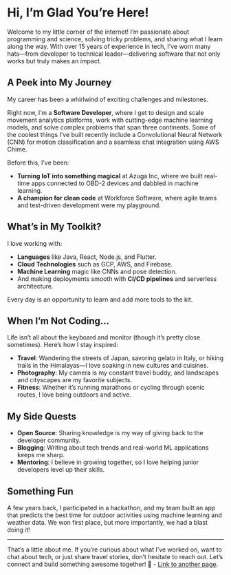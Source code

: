 # Hi, I’m Glad You’re Here!  

Welcome to my little corner of the internet! I’m passionate about programming and science, solving tricky problems, and sharing what I learn along the way. With over 15 years of experience in tech, I’ve worn many hats—from developer to technical leader—delivering software that not only works but truly makes an impact.

## **A Peek into My Journey**  

My career has been a whirlwind of exciting challenges and  milestones. 

Right now, I’m a **Software Developer**, where I get to design and scale movement analytics platforms, work with cutting-edge machine learning models, and solve complex problems that span three continents. Some of the coolest things I’ve built recently include a Convolutional Neural Network (CNN) for motion classification and a seamless chat integration using AWS Chime.  

Before this, I’ve been:
- **Turning IoT into something magical** at Azuga Inc, where we built real-time apps connected to OBD-2 devices and dabbled in machine learning.
- **A champion for clean code** at Workforce Software, where agile teams and test-driven development were my playground.

## **What’s in My Toolkit?**  

I love working with:
- **Languages** like Java, React, Node.js, and Flutter.  
- **Cloud Technologies** such as GCP, AWS, and Firebase.  
- **Machine Learning** magic like CNNs and pose detection.  
- And making deployments smooth with **CI/CD pipelines** and serverless architecture.  

Every day is an opportunity to learn and add more tools to the kit.

## **When I’m Not Coding…**  

Life isn’t all about the keyboard and monitor (though it’s pretty close sometimes). Here’s how I stay inspired:  
- **Travel**: Wandering the streets of Japan, savoring gelato in Italy, or hiking trails in the Himalayas—I love soaking in new cultures and cuisines.  
- **Photography**: My camera is my constant travel buddy, and landscapes and cityscapes are my favorite subjects.  
- **Fitness**: Whether it’s running marathons or cycling through scenic routes, I love being outdoors and active.

## **My Side Quests**  

- **Open Source**: Sharing knowledge is my way of giving back to the developer community.  
- **Blogging**: Writing about tech trends and real-world ML applications keeps me sharp.  
- **Mentoring**: I believe in growing together, so I love helping junior developers level up their skills.

## **Something Fun**  

A few years back, I participated in a hackathon, and my team built an app that predicts the best time for outdoor activities using machine learning and weather data. We won first place, but more importantly, we had a blast doing it!

---

That’s a little about me. If you’re curious about what I’ve worked on, want to chat about tech, or just share travel stories, don’t hesitate to reach out. Let’s connect and build something awesome together! 🚀 - [Link to another page](./project1.md).
